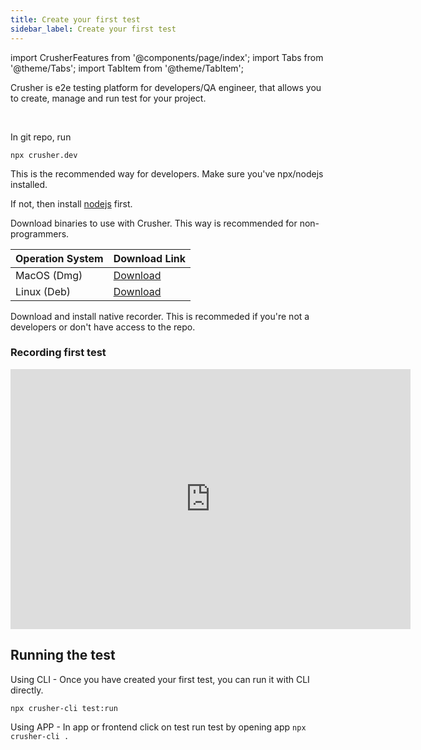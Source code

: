 ```yaml
---
title: Create your first test
sidebar_label: Create your first test
---
```


import CrusherFeatures from '@components/page/index';
import Tabs from '@theme/Tabs';
import TabItem from '@theme/TabItem';

<head>
  <title>Create a test - Crusher docs</title>
  <meta name="description" />
</head>

Crusher is e2e testing platform for developers/QA engineer, that allows you to create, manage and run test for your project.

<br/>
<Tabs>
  <TabItem value="developers" label="Developers" attributes={{className: "tab-item"}} default>


In git repo, run


```shell
npx crusher.dev
```


This is the recommended way for developers. Make sure you've npx/nodejs installed.

 If not, then install [nodejs](https://nodejs.org/en/download/) first.

  </TabItem>
  <TabItem value="starters" label="Others" attributes={{className: "tab-item"}}>

Download binaries to use with Crusher. This way is recommended for non-programmers.

| Operation System | Download Link                                                                    |
| ---------------- | -------------------------------------------------------------------------------- |
| MacOS (Dmg)      | [Download](https://github.com/crusherdev/crusher-downloads/releases/tag/v1.0.32) |
| Linux (Deb)      | [Download](https://github.com/crusherdev/crusher-downloads/releases/tag/v1.0.32) |

Download and install native recorder. This is recommeded if you're not a developers or don't have access to the repo.
  </TabItem>
</Tabs>

###  Recording first test
<iframe style={{borderRadius: 10, border: '1px solid #1d1d1d'}} width="640" height="416" src="https://www.loom.com/embed/4d7671daaea5401c89731d2f7c333388?" frameborder="0" webkitallowfullscreen mozallowfullscreen allowfullscreen></iframe>


## Running the test

Using CLI - Once you have created your first test, you can run it with CLI directly.

```shell
npx crusher-cli test:run
```

 Using APP - In app or frontend click on test run test by opening app `npx crusher-cli .`
